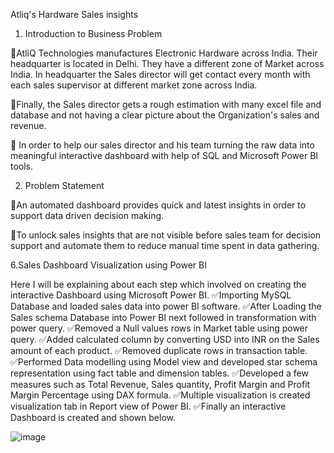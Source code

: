 Atliq's Hardware Sales insights

1. Introduction to Business Problem

📌AtliQ Technologies manufactures Electronic Hardware across India. Their headquarter is located in Delhi. They have a different zone of Market across India. In headquarter the Sales director will get contact every month with each sales supervisor at different market zone across India.

📌Finally, the Sales director gets a rough estimation with many excel file and database and not having a clear picture about the Organization's sales and revenue.

📌 In order to help our sales director and his team turning the raw data into meaningful interactive dashboard with help of SQL and Microsoft Power BI tools.

2. Problem Statement

📌An automated dashboard provides quick and latest insights in order to support data driven decision making.

📌To unlock sales insights that are not visible before sales team for decision support and automate them to reduce manual time spent in data gathering.

6.Sales Dashboard Visualization using Power BI

Here I will be explaining about each step which involved on creating the interactive Dashboard using Microsoft Power BI.
✅Importing MySQL Database and loaded sales data into power BI software.
✅After Loading the Sales schema Database into Power BI next followed in transformation with power query.
✅Removed a Null values rows in Market table using power query.
✅Added calculated column by converting USD into INR on the Sales amount of each product.
✅Removed duplicate rows in transaction table.
✅Performed Data modelling using Model view and developed star schema representation using fact table and dimension tables.
✅Developed a few measures such as Total Revenue, Sales quantity, Profit Margin and Profit Margin Percentage using DAX formula.
✅Multiple visualization is created visualization tab in Report view of Power BI.
✅Finally an interactive Dashboard is created and shown below.

![image](https://github.com/Dhilip1997/Sales_insights360/assets/37034930/113fc6f5-61be-46d8-a9c7-07bde716ee16)


